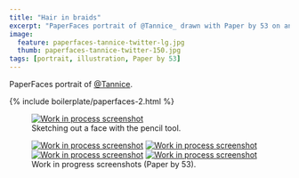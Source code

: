 ```yaml
---
title: "Hair in braids"
excerpt: "PaperFaces portrait of @Tannice_ drawn with Paper by 53 on an iPad."
image: 
  feature: paperfaces-tannice-twitter-lg.jpg
  thumb: paperfaces-tannice-twitter-150.jpg
tags: [portrait, illustration, Paper by 53]
---
```


PaperFaces portrait of <a href="http://twitter.com/Tannice_">@Tannice</a>.

{% include boilerplate/paperfaces-2.html %}

<figure>
	<a href="{{ site.url }}/assets/images/paperfaces-tannice-process-1-lg.jpg"><img src="{{ site.url }}/assets/images/paperfaces-tannice-process-1-750.jpg" alt="Work in process screenshot"></a>
	<figcaption>Sketching out a face with the pencil tool.</figcaption>
</figure>

<figure class="half">
	<a href="{{ site.url }}/assets/images/paperfaces-tannice-process-2-lg.jpg"><img src="{{ site.url }}/assets/images/paperfaces-tannice-process-2-600.jpg" alt="Work in process screenshot"></a>
	<a href="{{ site.url }}/assets/images/paperfaces-tannice-process-3-lg.jpg"><img src="{{ site.url }}/assets/images/paperfaces-tannice-process-3-600.jpg" alt="Work in process screenshot"></a>
	<a href="{{ site.url }}/assets/images/paperfaces-tannice-process-4-lg.jpg"><img src="{{ site.url }}/assets/images/paperfaces-tannice-process-4-600.jpg" alt="Work in process screenshot"></a>
	<a href="{{ site.url }}/assets/images/paperfaces-tannice-process-5-lg.jpg"><img src="{{ site.url }}/assets/images/paperfaces-tannice-process-5-600.jpg" alt="Work in process screenshot"></a>
	<figcaption>Work in progress screenshots (Paper by 53).</figcaption>
</figure>